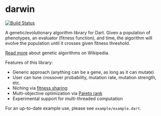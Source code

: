# darwin

[![Build Status](https://travis-ci.org/filiph/darwin.svg?branch=master)](https://travis-ci.org/filiph/darwin)

A genetic/evolutionary algorithm library for Dart. Given a population 
of phenotypes, an evaluator (fitness function), and time, the algorithm
will evolve the population until it crosses given fitness threshold.

[Read more](https://en.wikipedia.org/wiki/Genetic_algorithm) 
about genetic algorithms on Wikipedia.

Features of this library:

* Generic approach (anything can be a gene, as long as it can mutate)
* User can tune crossover probability, mutation rate, mutation strength, etc.
* Niching via [fitness sharing](http://citeseerx.ist.psu.edu/viewdoc/download?doi=10.1.1.33.8352&rep=rep1&type=pdf)
* Multi-objective optimization via [Pareto rank](http://www.eng.auburn.edu/sites/personal/aesmith/files/publications/journal/Multi-objective%20optimization%20using%20genetic%20algorithms.pdf)
* Experimental support for multi-threaded computation

For an up-to-date example use, please see `example/example.dart`.
